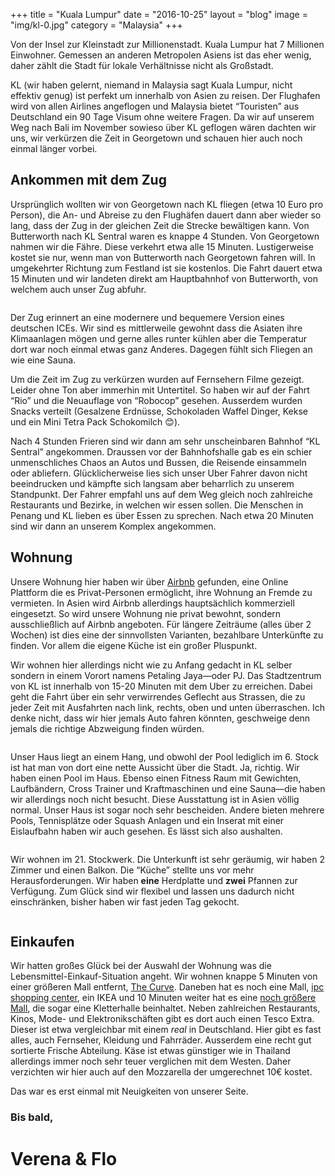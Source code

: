 +++
title = "Kuala Lumpur"
date = "2016-10-25"
layout = "blog"
image = "img/kl-0.jpg"
category = "Malaysia"
+++

Von der Insel zur Kleinstadt zur Millionenstadt. Kuala Lumpur hat 7 Millionen Einwohner. Gemessen an anderen Metropolen Asiens ist das eher wenig, daher zählt die Stadt für lokale Verhältnisse nicht als Großstadt.

<!--more-->

KL (wir haben gelernt, niemand in Malaysia sagt Kuala Lumpur, nicht effektiv genug) ist perfekt um innerhalb von Asien zu reisen. Der Flughafen wird von allen Airlines angeflogen und Malaysia bietet “Touristen” aus Deutschland ein 90 Tage Visum ohne weitere Fragen. Da wir auf unserem Weg nach Bali im November sowieso über KL geflogen wären dachten wir uns, wir verkürzen die Zeit in Georgetown und schauen hier auch noch einmal länger vorbei. 


## Ankommen mit dem Zug

Ursprünglich wollten wir von Georgetown nach KL fliegen (etwa 10 Euro pro Person), die An- und Abreise zu den Flughäfen dauert dann aber wieder so lang, dass der Zug in der gleichen Zeit die Strecke bewältigen kann. Von Butterworth nach KL Sentral waren es knappe 4 Stunden. Von Georgetown nahmen wir die Fähre. Diese verkehrt etwa alle 15 Minuten. Lustigerweise kostet sie nur, wenn man von Butterworth nach Georgetown fahren will. In umgekehrter Richtung zum Festland ist sie kostenlos. Die Fahrt dauert etwa 15 Minuten und wir landeten direkt am Hauptbahnhof von Butterworth, von welchem auch unser Zug abfuhr. 

<img class="blog-post-img-single" src="/img/kl-13.jpg" alt="">


Der Zug erinnert an eine modernere und bequemere Version eines deutschen ICEs. Wir sind es mittlerweile gewohnt dass die Asiaten ihre Klimaanlagen mögen und gerne alles runter kühlen aber die Temperatur dort war noch einmal etwas ganz Anderes. Dagegen fühlt sich Fliegen an wie eine Sauna.

Um die Zeit im Zug zu verkürzen wurden auf Fernsehern Filme gezeigt. Leider ohne Ton aber immerhin mit Untertitel. So haben wir auf der Fahrt “Rio” und die Neuauflage von “Robocop” gesehen. Ausserdem wurden Snacks verteilt (Gesalzene Erdnüsse, Schokoladen Waffel Dinger, Kekse und ein Mini Tetra Pack Schokomilch &#x1f60a;).

Nach 4 Stunden Frieren sind wir dann am sehr unscheinbaren Bahnhof “KL Sentral” angekommen. Draussen vor der Bahnhofshalle gab es ein schier unmenschliches Chaos an Autos und Bussen, die Reisende einsammeln oder abliefern. Glücklicherweise lies sich unser Uber Fahrer davon nicht beeindrucken und kämpfte sich langsam aber beharrlich zu unserem Standpunkt. Der Fahrer empfahl uns auf dem Weg gleich noch zahlreiche Restaurants und Bezirke, in welchen wir essen sollen. Die Menschen in Penang und KL lieben es über Essen zu sprechen. Nach etwa 20 Minuten sind wir dann an unserem Komplex angekommen. 

## Wohnung

Unsere Wohnung hier haben wir über <a href="www.airbnb.com/c/fburger11" title="Airbnb Signup">Airbnb</a> gefunden, eine Online Plattform die es Privat-Personen ermöglicht, ihre Wohnung an Fremde zu vermieten. In Asien wird Airbnb allerdings hauptsächlich kommerziell eingesetzt. So wird unsere Wohnung nie privat bewohnt, sondern ausschließlich auf Airbnb angeboten. Für längere Zeiträume (alles über 2 Wochen) ist dies eine der sinnvollsten Varianten, bezahlbare Unterkünfte zu finden. Vor allem die eigene Küche ist ein großer Pluspunkt.

Wir wohnen hier allerdings nicht wie zu Anfang gedacht in KL selber sondern in einem Vorort namens Petaling Jaya—oder PJ. Das Stadtzentrum von KL ist innerhalb von 15-20 Minuten mit dem Uber zu erreichen. Dabei geht die Fahrt über ein sehr verwirrendes Geflecht aus Strassen, die zu jeder Zeit mit Ausfahrten nach link, rechts, oben und unten überraschen. Ich denke nicht, dass wir hier jemals Auto fahren könnten, geschweige denn jemals die richtige Abzweigung finden würden. 

<img class="blog-post-img-single" src="/img/kl-1.jpg" alt="">

Unser Haus liegt an einem Hang, und obwohl der Pool lediglich im 6. Stock ist hat man von dort eine nette Aussicht über die Stadt. Ja, richtig. Wir haben einen Pool im Haus. Ebenso einen Fitness Raum mit Gewichten, Laufbändern, Cross Trainer und Kraftmaschinen und eine Sauna—die haben wir allerdings noch nicht besucht. Diese Ausstattung ist in Asien völlig normal. Unser Haus ist sogar noch sehr bescheiden. Andere bieten mehrere Pools, Tennisplätze oder Squash Anlagen und ein Inserat mit einer Eislaufbahn haben wir auch gesehen. Es lässt sich also aushalten. 

<div class="blog-post-gallery">
<div><img src="/img/kl-10.jpg" alt=""></div>
<div><img src="/img/kl-11.jpg" alt=""></div>
<div><img src="/img/kl-12.jpg" alt=""></div>
</div>

Wir wohnen im 21. Stockwerk. Die Unterkunft ist sehr geräumig, wir haben 2 Zimmer und einen Balkon.  Die “Küche” stellte uns vor mehr Herausforderungen. Wir haben <strong>eine</strong> Herdplatte und <strong>zwei</strong> Pfannen zur Verfügung. Zum Glück sind wir flexibel und lassen uns dadurch nicht einschränken, bisher haben wir fast jeden Tag gekocht.

<div class="blog-post-gallery">
<div><img src="/img/kl-0.jpg" alt=""></div>
<div><img src="/img/kl-14.jpg" alt=""></div>
<div><img src="/img/kl-15.jpg" alt=""></div>
</div>

## Einkaufen

Wir hatten großes Glück bei der Auswahl der Wohnung was die Lebensmittel-Einkauf-Situation angeht. Wir wohnen knappe 5 Minuten von einer größeren Mall entfernt, <a href="http://www.thecurve.com.my/" title="The Curve - Mall in Malaysia">The Curve</a>. Daneben hat es noch eine Mall, <a href="https://www.ipc.com.my/" title="ipc shopping center">ipc shopping center</a>, ein IKEA und 10 Minuten weiter hat es eine <a href="http://www.1utama.com.my/">noch größere Mall</a>, die sogar eine Kletterhalle beinhaltet. Neben zahlreichen Restaurants, Kinos, Mode- und Elektronikschäften gibt es dort auch einen Tesco Extra. Dieser ist etwa vergleichbar mit einem <em>real</em> in Deutschland. Hier gibt es fast alles, auch Fernseher, Kleidung und Fahrräder. Ausserdem eine recht gut sortierte Frische Abteilung. Käse ist etwas günstiger wie in Thailand allerdings immer noch sehr teuer verglichen mit dem Westen. Daher verzichten wir hier auch auf den Mozzarella der umgerechnet 10€ kostet.

Das war es erst einmal mit Neuigkeiten von unserer Seite. 

### Bis bald,

<h1 class="signature">Verena & Flo</h1>
